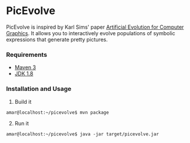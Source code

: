 # PicEvolve

PicEvolve is inspired by Karl Sims' paper [Artificial Evolution for Computer Graphics](http://www.karlsims.com/papers/siggraph91.html). It allows you to interactively evolve populations of symbolic expressions that generate pretty pictures.

### Requirements
* [Maven 3](https://maven.apache.org/)
* [JDK 1.8](http://www.oracle.com/technetwork/java/javase/overview/index.html)

### Installation and Usage
1. Build it
<pre><code>amar@localhost:~/picevolve$ mvn package</code></pre>
2. Run it
<pre><code>amar@localhost:~/picevolve$ java -jar target/picevolve.jar</code></pre>
